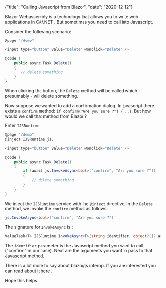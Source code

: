 {"title": "Calling Javascript from Blazor", "date": "2020-12-12"}

Blazor Webassembly is a technology that allows you to write web applications in C#/.NET . But sometimes you need to call into Javascript.

Consider the following scenario:


```cs
@page "/demo"

<input type="button" value="Delete" @onclick="Delete" />

@code {
    public async Task Delete()
    {
       // delete something
    }
}
```

When clicking the button, the `Delete` method will be called which - presumably - will delete something. 

Now suppose we wanted to add a confirmation dialog. In javascript there exists a `confirm` method: `if confirm("Are you sure ?") {...}`. But how would we call that method from Blazor ?

Enter `IJSRuntime` :


```cs
@page "/demo"
@inject IJSRuntime js;

<input type="button" value="Delete" @onclick="Delete" />

@code {
    public async Task Delete()
    {
        if (await js.InvokeAsync<bool>("confirm", "Are you sure ?"))
        {
            // delete something
        }
    }
}
```

We inject the `IJSRuntime` service with the `@inject` directive. In the `Delete` method, we invoke the `confirm` method as follows:

```cs
js.InvokeAsync<bool>("confirm", "Are you sure ?")
```

The signature for `InvokeAsync` is :

```cs
ValueTask<T> IJSRuntime.InvokeAsync<T>(string identifier, object?[]? args)
```

The `identifier` parameter is the Javascript method you want to call ("confirm" in our case). Next are the arguments you want to pass to that Javascript method.

There is a lot more to say about blazor/js interop. If you are interested you can read about it [here](https://docs.microsoft.com/en-us/aspnet/core/blazor/call-javascript-from-dotnet?view=aspnetcore-5.0) .

Hope this helps.